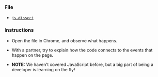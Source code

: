 ### File

- [`js-dissect`](js-dissect.html)

### Instructions

- Open the file in Chrome, and observe what happens.

- With a partner, try to explain how the code connects to the events that happen on the page.

- **NOTE:** We haven't covered JavaScript before, but a big part of being a developer is learning on the fly!
